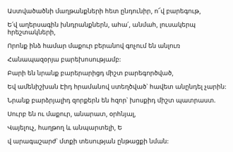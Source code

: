 Աստվածածնի մաղթանքների հետ ընդունիր, ո՜վ բարեգութ,

Ե՛վ աղերսագին խնդրանքներն, ահա՛, անմահ, լուսակերպ հրեշտակների,

Որոնք ինձ համար մաքուր բերանով գոչում են անլուռ

Հանապազօրյա բարեխոսությամբ:

Բարի են նրանք բարերարիցդ միշտ բարեգործված,

Եվ ամենիշխան Էիդ հրամանով ստեղծված՝ հավետ անընդել չարին:

Նրանք բարձրյալիդ զորքերն են հզոր՝ խոսքիդ միշտ պատրաստ.

Սուրբ են ու մաքուր, անարատ, օրհնյալ,

Վայելուչ, հաղթող և անպարտելի, Ե

վ արագաշարժ՝ մտքի տեսության ընթացքի նման: